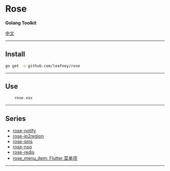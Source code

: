 # Rose

**Golang Toolkit**

[中文](README_cn.md)

----

## Install

```sh
go get -u github.com/leafney/rose
```

----

## Use

```go
    rose.xxx
```

----

## Series

- [rose-notify](https://github.com/leafney/rose-notify)
- [rose-ip2region](https://github.com/leafney/rose-ip2region) 
- [rose-sms](https://github.com/leafney/rose-sms) 
- [rose-nsq](https://github.com/leafney/rose-nsq)
- [rose-redis](https://github.com/leafney/rose-redis)
- [rose_menu_item: Flutter 菜单项](https://github.com/leafney/rose_menu_item) 

----
